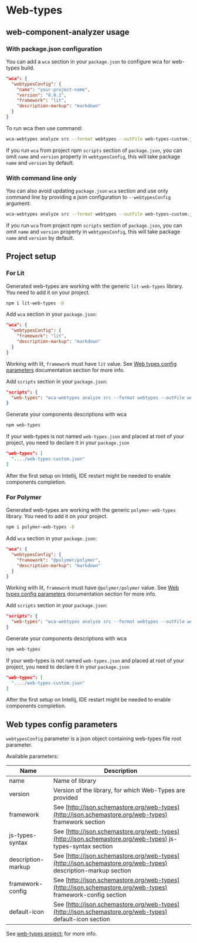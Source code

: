 # Web-types

## web-component-analyzer usage

### With package.json configuration

You can add a `wca` section in your `package.json` to configure wca for web-types build.

```json
"wca": {
  "webtypesConfig": {
    "name": "your-project-name",
    "version": "0.0.1",
    "framework": "lit",
    "description-markup": "markdown"
  }
}
```

To run wca then use command:

```bash
wca-webtypes analyze src --format webtypes --outFile web-types-custom.json
```

If you run `wca` from project npm `scripts` section of `package.json`, you can omit `name` and `version` property
in `webtypesConfig`, this will take package `name` and `version` by default.

### With command line only

You can also avoid updating `package.json` `wca` section and use only command line by providing a json configuration to `--webtypesConfig` argument:

```bash
wca-webtypes analyze src --format webtypes --outFile web-types-custom.json --webtypesConfig='{"name": "your-project-name", "version": "0.0.1", "framework": "lit", "description-markup": "markdown"}'
```

If you run `wca` from project npm `scripts` section of `package.json`, you can omit `name` and `version` property
in `webtypesConfig`, this will take package `name` and `version` by default.

## Project setup

### For Lit

Generated web-types are working with the generic `lit-web-types` library. You need to add it on your project.

<!-- prettier-ignore -->
```bash
npm i lit-web-types -D
```

Add `wca` section in your `package.json`:

```json
"wca": {
  "webtypesConfig": {
    "framework": "lit",
    "description-markup": "markdown"
  }
}
```

Working with lit, `framework` must have `lit` value. See [Web types config parameters](#web-types-config-parameters) documentation section for more info.

Add `scripts` section in your `package.json`:

```json
"scripts": {
  "web-types": "wca-webtypes analyze src --format webtypes --outFile web-types.json"
}
```

Generate your components descriptions with wca

<!-- prettier-ignore -->
```bash
npm web-types
```

If your web-types is not named `web-types.json` and placed at root of your project, you need to declare it in your `package.json`

```json
"web-types": [
  "..../web-types-custom.json"
]
```

After the first setup on Intellij, IDE restart might be needed to enable components completion.

### For Polymer

Generated web-types are working with the generic `polymer-web-types` library. You need to add it on your project.

<!-- prettier-ignore -->
```bash
npm i polymer-web-types -D
```

Add `wca` section in your `package.json`:

```json
"wca": {
  "webtypesConfig": {
    "framework": "@polymer/polymer",
    "description-markup": "markdown"
  }
}
```

Working with lit, `framework` must have `@polymer/polymer` value. See [Web types config parameters](#web-types-config-parameters) documentation section for more info.

Add `scripts` section in your `package.json`:

```json
"scripts": {
  "web-types": "wca-webtypes analyze src --format webtypes --outFile web-types.json"
}
```

Generate your components descriptions with wca

<!-- prettier-ignore -->
```bash
npm web-types
```

If your web-types is not named `web-types.json` and placed at root of your project, you need to declare it in your `package.json`

```json
"web-types": [
  "..../web-types-custom.json"
]
```

After the first setup on Intellij, IDE restart might be needed to enable components completion.

## Web types config parameters

`webtypesConfig` parameter is a json object containing web-types file root parameter.

Available parameters:

| Name               | Description                                                                                                   |
| ------------------ | ------------------------------------------------------------------------------------------------------------- |
| name               | Name of library                                                                                               |
| version            | Version of the library, for which Web-Types are provided                                                      |
| framework          | See [http://json.schemastore.org/web-types](http://json.schemastore.org/web-types) framework section          |
| js-types-syntax    | See [http://json.schemastore.org/web-types](http://json.schemastore.org/web-types) js-types-syntax section    |
| description-markup | See [http://json.schemastore.org/web-types](http://json.schemastore.org/web-types) description-markup section |
| framework-config   | See [http://json.schemastore.org/web-types](http://json.schemastore.org/web-types) framework-config section   |
| default-icon       | See [http://json.schemastore.org/web-types](http://json.schemastore.org/web-types) default-icon section       |

See [web-types project:](https://github.com/JetBrains/web-types) for more info.
